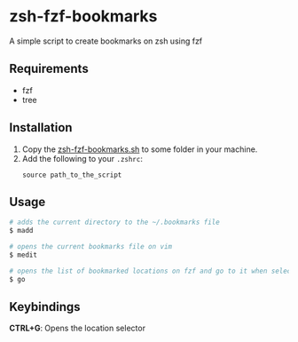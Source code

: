 # zsh-fzf-bookmarks
A simple script to create bookmarks on zsh using fzf

## Requirements

- fzf
- tree

## Installation

1. Copy the [zsh-fzf-bookmarks.sh](./zsh-fzf-bookmarks.sh) to some folder in your machine.
2. Add the following to your `.zshrc`:
   ```
   source path_to_the_script
   ```

## Usage

```bash
# adds the current directory to the ~/.bookmarks file
$ madd
```

```bash
# opens the current bookmarks file on vim
$ medit
```

```bash
# opens the list of bookmarked locations on fzf and go to it when selected
$ go
```

## Keybindings

**CTRL+G**: Opens the location selector